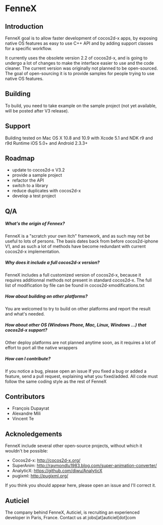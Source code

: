 FenneX
=========

Introduction
--

FenneX goal is to allow faster development of cocos2d-x apps, by exposing native OS features as easy to use C++ API and by adding support classes for a specific workflow.

It currently uses the obsolete version 2.2 of cocos2d-x, and is going to undergo a lot of changes to make the interface easier to use and the code cleaner. The current version was originally not planned to be open-sourced. The goal of open-sourcing it is to provide samples for people trying to use native OS features. 

Building
--
To build, you need to take example on the sample project (not yet available, will be posted after V3 release).

Support
--
Building tested on Mac OS X 10.8 and 10.9 with Xcode 5.1 and NDK r9 and r9d
Runtime iOS 5.0+ and Android 2.3.3+

Roadmap
--
* update to cocos2d-x V3.2
* provide a sample project
* refactor the API
* switch to a library
* reduce duplicates with cocos2d-x
* develop a test project

Q/A
--

##### What's the origin of Fennex?
FenneX is a "scratch your own itch" framework, and as such may not be useful to lots of persons. The basis dates back from before cocos2d-iphone V1, and as such a lot of methods have become redundant with current cocos2d-x implementation.

##### Why does it include a full cocos2d-x version?
FenneX includes a full customized version of cocos2d-x, because it requires additionnal methods not present in standard cocos2d-x. The full list of modification by file can be found in cocos2d-xmodifications.txt

##### How about building on other platforms?
You are welcomed to try to build on other platforms and report the result and what's needed.

##### How about other OS (Windows Phone, Mac, Linux, Windows ...) that cocos2d-x support?
Other deploy platforms are not planned anytime soon, as it requires a lot of effort to port all the native wrappers

##### How can I contribute?
If you notice a bug, please open an issue
If you fixed a bug or added a feature, send a pull request, explaining what you fixed/added.
All code must follow the same coding style as the rest of FenneX

Contributors
--
* François Dupayrat
* Alexandre Mili
* Vincent Te

Acknoledgements
--
FenneX include several other open-source projects, without which it wouldn't be possible:
* Cocos2d-x: http://cocos2d-x.org/
* SuperAnim: http://raymondlu1983.blog.com/super-animation-converter/
* AnalyticX: https://github.com/diwu/AnalyticX
* pugixml: http://pugixml.org/

If you think you should appear here, please open an issue and I'll correct it.

Auticiel
--
The company behind FenneX, Auticiel, is recruiting an experienced developer in Paris, France. Contact us at jobs[at]auticiel[dot]com
